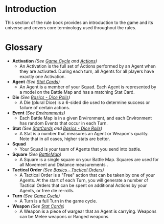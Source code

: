 # Introduction

This section of the rule book provides an introduction to the game and its universe and covers core terminology used throughout the rules.

# Glossary

* **Activation** *(See [Game Cycle](../4.GameCycle/1.GameCycle.md) and [Actions](../3.Actions/1.Actions.md))*
    * An Activation is the full set of Actions performed by an Agent when they are activated. During each turn, all Agents for all players have exactly one Activation.
* **Agent** *(See [Stat Cards](../2.StatCards/1.StatCards.md))*
    * An Agent is a member of your Squad. Each Agent is represented by a model on the Battle Map and has a matching Stat Card.
* **Die** *(See [Basics - Dice Rolls](./2.Basics.md))*
    * A Die (plural Dice) is a 6-sided die used to determine success or failure of certain actions.
* **Event** *(See [Environments](../5.Environments/1.Environments.md))*
    * Each Battle Map is in a given Environment, and each Environment has random Events that occur in each Turn.
* **Stat** *(See [StatCards](../2.StatCards/1.StatCards.md) and [Basics - Dice Rolls](./2.Basics.md))*
    * A Stat is a number that measures an Agent or Weapon's quality. Note that in all cases, higher stats are better.
* **Squad**
    * Your Squad is your team of Agents that you send into battle.
* **Square** *(See [BattleMap](./3.BattleMap.md))*
    * A Square is a single square on your Battle Map. Squares are used for all Movement and Distance measurements .
* **Tactical Order** *(See [Basics - Tactical Orders](./2.Basics.md))*
    * A Tactical Order is a "Free" action that can be taken by one of your Agents. At the start of each Turn, you will generate a number of Tactical Orders that can be spent on additional Actions by your Agents, or free die re-rolls.
* **Turn** *(See [Game Cycle](../4.GameCycle/1.GameCycle.md))*
    * A Turn is a full Turn in the game cycle.
* **Weapon** *(See [Stat Cards](../2.StatCards/1.StatCards.md))*
    * A Weapon is a piece of wargear that an Agent is carrying. Weapons can be Melee weapons or Ranged weapons.

